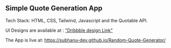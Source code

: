 ## Simple Quote Generation App

Tech Stack: HTML, CSS, Tailwind, Javascript and the Quotable API.

UI Designs are available at : ["Dribbble design Link"](https://dribbble.com/shots/24741196-Simplistic-Quotes-App)

The App is live at: https://subhanu-dev.github.io/Random-Quote-Generator/
